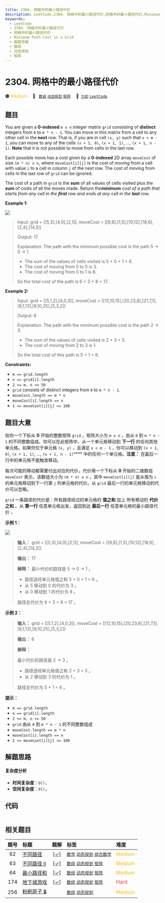 ```yaml
---
title: 2304. 网格中的最小路径代价
description: LeetCode,2304. 网格中的最小路径代价,网格中的最小路径代价,Minimum Path Cost in a Grid,解题思路,数组,动态规划,矩阵
keywords:
  - LeetCode
  - 2304. 网格中的最小路径代价
  - 网格中的最小路径代价
  - Minimum Path Cost in a Grid
  - 解题思路
  - 数组
  - 动态规划
  - 矩阵
---
```


# 2304. 网格中的最小路径代价

🟠 <font color=#ffb800>Medium</font>&emsp; 🔖&ensp; [`数组`](/tag/array.md) [`动态规划`](/tag/dynamic-programming.md) [`矩阵`](/tag/matrix.md)&emsp; 🔗&ensp;[`力扣`](https://leetcode.cn/problems/minimum-path-cost-in-a-grid) [`LeetCode`](https://leetcode.com/problems/minimum-path-cost-in-a-grid)

## 题目

You are given a **0-indexed** `m x n` integer matrix `grid` consisting of
**distinct** integers from `0` to `m * n - 1`. You can move in this matrix
from a cell to any other cell in the **next** row. That is, if you are in cell
`(x, y)` such that `x < m - 1`, you can move to any of the cells `(x + 1, 0)`,
`(x + 1, 1)`, ..., `(x + 1, n - 1)`. **Note** that it is not possible to move
from cells in the last row.

Each possible move has a cost given by a **0-indexed** 2D array `moveCost` of
size `(m * n) x n`, where `moveCost[i][j]` is the cost of moving from a cell
with value `i` to a cell in column `j` of the next row. The cost of moving
from cells in the last row of `grid` can be ignored.

The cost of a path in `grid` is the **sum** of all values of cells visited
plus the **sum** of costs of all the moves made. Return _the**minimum** cost
of a path that starts from any cell in the **first** row and ends at any cell
in the **last** row._



**Example 1:**

![](https://assets.leetcode.com/uploads/2022/04/28/griddrawio-2.png)

> Input: grid = [[5,3],[4,0],[2,1]], moveCost = [[9,8],[1,5],[10,12],[18,6],[2,4],[14,3]]
> 
> Output: 17
> 
> Explanation: The path with the minimum possible cost is the path 5 -> 0 -> 1.
> - The sum of the values of cells visited is 5 + 0 + 1 = 6.
> - The cost of moving from 5 to 0 is 3.
> - The cost of moving from 0 to 1 is 8.
> 
> So the total cost of the path is 6 + 3 + 8 = 17.

**Example 2:**

> Input: grid = [[5,1,2],[4,0,3]], moveCost = [[12,10,15],[20,23,8],[21,7,1],[8,1,13],[9,10,25],[5,3,2]]
> 
> Output: 6
> 
> Explanation: The path with the minimum possible cost is the path 2 -> 3.
> - The sum of the values of cells visited is 2 + 3 = 5.
> - The cost of moving from 2 to 3 is 1.
> 
> So the total cost of this path is 5 + 1 = 6.

**Constraints:**

  * `m == grid.length`
  * `n == grid[i].length`
  * `2 <= m, n <= 50`
  * `grid` consists of distinct integers from `0` to `m * n - 1`.
  * `moveCost.length == m * n`
  * `moveCost[i].length == n`
  * `1 <= moveCost[i][j] <= 100`


## 题目大意

给你一个下标从 **0** 开始的整数矩阵 `grid` ，矩阵大小为 `m x n` ，由从 `0` 到 `m * n - 1`
的不同整数组成。你可以在此矩阵中，从一个单元格移动到 **下一行** 的任何其他单元格。如果你位于单元格 `(x, y)` ，且满足 `x < m - 1`
，你可以移动到 `(x + 1, 0)`, `(x + 1, 1)`, ..., `(x + 1, n - 1)`****
中的任何一个单元格。**注意：**  在最后一行中的单元格不能触发移动。

每次可能的移动都需要付出对应的代价，代价用一个下标从 **0** 开始的二维数组 `moveCost` 表示，该数组大小为 `(m * n) x n`
，其中 `moveCost[i][j]` 是从值为 `i` 的单元格移动到下一行第 `j` 列单元格的代价。从 `grid`
最后一行的单元格移动的代价可以忽略。

`grid` 一条路径的代价是：所有路径经过的单元格的 **值之和** 加上 所有移动的 **代价之和** 。从 **第一行** 任意单元格出发，返回到达
**最后一行** 任意单元格的最小路径代价 _。_



**示例 1：**

![](https://assets.leetcode.com/uploads/2022/04/28/griddrawio-2.png)

> 
> 
> 
> 
> 
> **输入：** grid = [[5,3],[4,0],[2,1]], moveCost = [[9,8],[1,5],[10,12],[18,6],[2,4],[14,3]]
> 
> **输出：** 17
> 
> **解释：** 最小代价的路径是 5 -> 0 -> 1 。
> - 路径途经单元格值之和 5 + 0 + 1 = 6 。
> - 从 5 移动到 0 的代价为 3 。
> - 从 0 移动到 1 的代价为 8 。
> 
> 路径总代价为 6 + 3 + 8 = 17 。
> 
> 

**示例 2：**

> 
> 
> 
> 
> 
> **输入：** grid = [[5,1,2],[4,0,3]], moveCost = [[12,10,15],[20,23,8],[21,7,1],[8,1,13],[9,10,25],[5,3,2]]
> 
> **输出：** 6
> 
> **解释：**
> 
> 最小代价的路径是 2 -> 3 。 
> - 路径途经单元格值之和 2 + 3 = 5 。 
> - 从 2 移动到 3 的代价为 1 。 
> 
> 路径总代价为 5 + 1 = 6 。



**提示：**

  * `m == grid.length`
  * `n == grid[i].length`
  * `2 <= m, n <= 50`
  * `grid` 由从 `0` 到 `m * n - 1` 的不同整数组成
  * `moveCost.length == m * n`
  * `moveCost[i].length == n`
  * `1 <= moveCost[i][j] <= 100`


## 解题思路

#### 复杂度分析

- **时间复杂度**：`O()`，
- **空间复杂度**：`O()`，

## 代码

```javascript

```

## 相关题目

<!-- prettier-ignore -->
| 题号 | 标题 | 题解 | 标签 | 难度 |
| :------: | :------ | :------: | :------ | :------ |
| 62 | [不同路径](https://leetcode.com/problems/unique-paths) | [[✓]](/problem/0062.md) |  [`数学`](/tag/math.md) [`动态规划`](/tag/dynamic-programming.md) [`组合数学`](/tag/combinatorics.md) | <font color=#ffb800>Medium</font> |
| 63 | [不同路径 II](https://leetcode.com/problems/unique-paths-ii) | [[✓]](/problem/0063.md) |  [`数组`](/tag/array.md) [`动态规划`](/tag/dynamic-programming.md) [`矩阵`](/tag/matrix.md) | <font color=#ffb800>Medium</font> |
| 64 | [最小路径和](https://leetcode.com/problems/minimum-path-sum) | [[✓]](/problem/0064.md) |  [`数组`](/tag/array.md) [`动态规划`](/tag/dynamic-programming.md) [`矩阵`](/tag/matrix.md) | <font color=#ffb800>Medium</font> |
| 174 | [地下城游戏](https://leetcode.com/problems/dungeon-game) | [[✓]](/problem/0174.md) |  [`数组`](/tag/array.md) [`动态规划`](/tag/dynamic-programming.md) [`矩阵`](/tag/matrix.md) | <font color=#ff334b>Hard</font> |
| 256 | [粉刷房子 🔒](https://leetcode.com/problems/paint-house) |  |  [`数组`](/tag/array.md) [`动态规划`](/tag/dynamic-programming.md) | <font color=#ffb800>Medium</font> |
